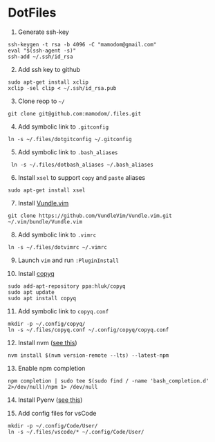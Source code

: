 # DotFiles

1. Generate ssh-key

```
ssh-keygen -t rsa -b 4096 -C "mamodom@gmail.com"
eval "$(ssh-agent -s)"
ssh-add ~/.ssh/id_rsa
```

2. Add ssh key to github
```
sudo apt-get install xclip
xclip -sel clip < ~/.ssh/id_rsa.pub
```

3. Clone reop to `~/`
  ```
  git clone git@github.com:mamodom/.files.git
  ```

4. Add symbolic link to `.gitconfig`

  ```
  ln -s ~/.files/dotgitconfig ~/.gitconfig
  ```

5. Add symbolic link to `.bash_aliases`

```
 ln -s ~/.files/dotbash_aliases ~/.bash_aliases
```

6. Install `xsel` to support `copy` and `paste` aliases

  ```
  sudo apt-get install xsel
  ```

7. Install [Vundle.vim](https://github.com/VundleVim/Vundle.vim)

  ```
  git clone https://github.com/VundleVim/Vundle.vim.git ~/.vim/bundle/Vundle.vim
  ```

8. Add symbolic link to `.vimrc`
  ```
  ln -s ~/.files/dotvimrc ~/.vimrc
  ```
9. Launch `vim` and run `:PluginInstall`

10. Install [copyq](https://github.com/hluk/CopyQ)
```
sudo add-apt-repository ppa:hluk/copyq
sudo apt update
sudo apt install copyq
```

11. Add symbolic link to `copyq.conf`
```
mkdir -p ~/.config/copyq/
ln -s ~/.files/copyq.conf ~/.config/copyq/copyq.conf
```

12. Install nvm ([see this](https://github.com/creationix/nvm#install-script))
```
nvm install $(nvm version-remote --lts) --latest-npm
```

13. Enable npm completion
```
npm completion | sudo tee $(sudo find / -name 'bash_completion.d' 2>/dev/null)/npm 1> /dev/null
```

14. Install Pyenv ([see this](https://github.com/pyenv/pyenv-installer#github-way-recommended))

15. Add config files for vsCode
```
mkdir -p ~/.config/Code/User/
ln -s ~/.files/vscode/* ~/.config/Code/User/
```